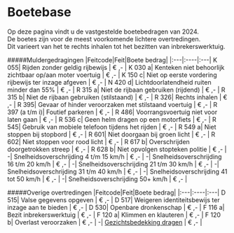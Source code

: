 # Boetebase

Op deze pagina vindt u de vastgestelde boetebedragen van 2024. <br />
De boetes zijn voor de meest voorkomende lichtere overtredingen. <br />
Dit varieert van het te rechts inhalen tot het bezitten van inbrekerswerktuig.


#####Muldergedragingen
|Feitcode|Feit|Boete bedrag|
|:---|:----|:---|
K 055| Rijden zonder geldig rijbewijs | € ,- |
K 030 a| Kenteken niet behoorlijk zichtbaar op/aan moter voertuig | € ,- |
K 150 c| Niet op eerste vordering rijbewijs ter inzage afgeven | € ,- |
N 420 d| Lichtdoorlatendheid ruiten minder dan 55% | € ,- |
R 315 a| Niet de rijbaan gebruiken (rijdend) | € ,- |
R 315 b| Niet de rijbaan gebruiken (stilstaand) | € ,- |
R 326| Rechts inhalen | € ,- |
R 395| Gevaar of hinder veroorzaken met stilstaand voertuig | € ,- |
R 397 (a t/m i)| Foutief parkeren | € ,- |
R 486| Voorrangsvoertuig niet voor laten gaan | € ,- |
R 536 c| Geen helm dragen op een motorfiets | € ,- |
R 545| Gebruik van mobiele telefoon tijdens het rijden | € ,- |
R 549 a| Niet stoppen bij stopbord | € ,- |
R 601| Niet doorgaan bij groen licht | € ,- |
R 602| Niet stoppen voor rood licht | € ,- |
R 617 b| Overschrijden doorgetrokken streep | € ,- |
R 628 b| Niet opvolgen stopteken politie | € ,- |
-| Snelheidsoverschrijding 4 t/m 15 km/h | € ,- |
-| Snelheidsoverschrijding 16 t/m 20 km/h | € ,- |
-| Snelheidsoverschrijding 21 t/m 30 km/h | € ,- |
-| Snelheidsoverschrijding 31 t/m 40 km/h | € ,- |
-| Snelheidsoverschrijding 41 tot 50 km/h | € ,- |
-| Snelheidsoverschrijding 50+ km/h | € ,- |

#####Overige overtredingen
|Feitcode|Feit|Boete bedrag|
|:---|:----|:---|
D 515| Valse gegevens opgeven | € ,- |
D 517| Weigeren identiteitsbewijs ter inzage aan te bieden | € ,- |
D 530| Openbare dronkenschap | € ,- |
F 116 a| Bezit inbrekerswerktuig | € ,- |
F 120 a| Klimmen en klauteren | € ,- |
F 120 b| Overlast veroorzaken | € ,- |
-| [Gezichtsbedekking dragen](/wetboek/overig/wgvgk/#artikel-1) | € ,- |
